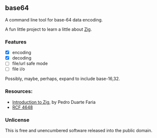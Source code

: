 ## base64

A command line tool for base-64 data encoding.

A fun little project to learn a little about [Zig](https://github.com/ziglang/zig).

### Features

- [x] encoding
- [x] decoding
- [ ] file/url safe mode
- [ ] file i/o

Possibly, maybe, perhaps, expand to include base-16,32.

### Resources:

- [Introduction to Zig](https://github.com/pedropark99/zig-book), by Pedro Duarte Faria
- [RCF 4648](https://datatracker.ietf.org/doc/html/rfc4648#section-4)

### Unlicense

This is free and unencumbered software released into the public domain.
